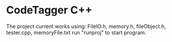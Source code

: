 ﻿# CodeTagger C++
The project current works using: FileIO.h, memory.h, fileObject.h, tester.cpp, memoryFile.txt
run "runproj" to start program.

